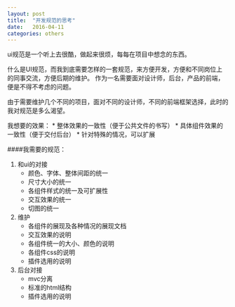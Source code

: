 ```yaml
---
layout: post
title:  "开发规范的思考"
date:   2016-04-11
categories: others
---
```


ui规范是一个听上去很酷，做起来很烦，每每在项目中想念的东西。

什么是UI规范，而我到底需要怎样的一套规范，来方便开发，方便和不同岗位上的同事交流，方便后期的维护。
作为一名需要面对设计师，后台，产品的前端，便是不得不考虑的问题。

由于需要维护几个不同的项目，面对不同的设计师，不同的前端框架选择，此时的我对规范是多么渴望。

我想要的效果：
	* 整体效果的一致性（便于公共文件的书写）
	* 具体组件效果的一致性（便于交付后台）
	* 针对特殊的情况，可以扩展

####我需要的规范：

1. 和ui的对接
	* 颜色、字体、整体间距的统一
	* 尺寸大小的统一
	* 各组件样式的统一及可扩展性
	* 交互效果的统一
	* 切图的统一
2. 维护
	* 各组件的展现及各种情况的展现文档
	* 交互效果的说明
	* 各组件统一的大小、颜色的说明
	* 各组件css的说明
	* 插件选用的说明
3. 后台对接
	* mvc分离
	* 标准的html结构
	* 插件选用的说明